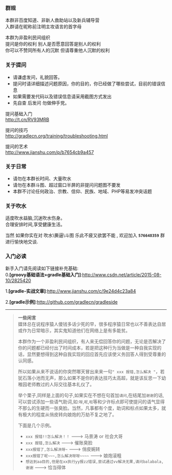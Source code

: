 
### 群规

本群非百度知道、非新人救助站以及新兵辅导营    
入群请在昵称前注明主攻语言的首字母   

本群为非盈利民间组织   
提问是你的权利 别人是否愿意回答是别人的权利   
你可以不赞同所有人的沉默 但请尊重他人沉默的权利   


###  关于提问 
- 请谦虚发问，礼貌回答。
- 提问时请详细描述问题原因，你的目的，你已经做了哪些尝试，目前的错误信息
- 如果需要发代码以及错误信息请采用截图方式发出
- 先自查 后发问 勿做伸手党。

提问基础入门   
http://t.cn/RV93MRB

提问的技巧   
http://gradlecn.org/training/troubleshooting.html

提问的艺术   
http://www.jianshu.com/p/b7654cb9a457

###  关于日常
- 请勿在本群长时间、大量吹水
- 请勿在本群斗图、超过窗口半屏的非提问问题图不要发
- 本群不讨论任何政治、宗教、信仰、民族、地域、PHP等易发冲突话题

### 关于吹水 
适度吹水益脑,沉迷吹水伤身。    
合理安排时间,享受健康生活。    
 
当然 如果你实在对 吹水\撕逼\斗图 乐此不疲又欲罢不能 , 欢迎加入 **`576648359`** 群进行愉快地交谈.

### 入门必读
新手入门请先阅读如下链接补充基础:    
0.**[groovy基础语法+gradle基础入门]**:http://www.csdn.net/article/2015-08-10/2825420

1.**[gradle-实战文章]**:http://www.jianshu.com/c/9e24d4c23a84

2.**[gradle示例]**:http://github.com/gradlecn/gradleside


****

>**一些闲言**   
>媒体总在说程序猿人傻钱多话少死的早，很多程序猿日常也以不善表达自居或作为日常暗示，其实鬼知道他们在网络上是有多能贫。   
>
>本群作为一个非盈利民间组织，有人来无偿回答你的问题，无论是否解决了你的问题都已经付出了时间成本，若是把这种行为当做是一种自我实现的话，显然要想得到这种自我实现的回应首先应该使义务回答人得到受尊重的认同感。    
>
>所以如果从来不说话的你突然哪天冒出来来一句`" xxx 报错,怎么解决 "`，若犹石落小池而无声，那么如果不是你的表达技巧太高超，就是该反思一下幼稚园老师教过的人际交往基本礼仪了。    
>
>举个栗子,同样是上面的句子,如果实在不想在句首加`请问`,在结尾加`谢谢`的话,可以尝试添加一些语气助词,如:`呀`,`呢`,`啦`等和少许标点即可使提问的语气显得不那么的生硬而一张臭脸。当然，凡事都有个度，助词和标点如果太多，就有极大的程度从俏皮转向娘炮的万劫不复之地了。    
>
> 下面是几个示例。    
> - `xxx 报错!!怎么解决！！`  ---> 马景涛 or 社会大哥    
> - `xxx 报错,怎么解决`  ---> 催账臭脸     
> - `xxx报错了,怎么解决呀~`  ---> 俏皮婉转   
> - `xxx报错了呢~~~,怎么解决呀呀~~~~`  ---> 娘炮滚粗    
> - `想达到aa目的,但是在xx执行yy报zz错误,尝试通过vv解决无果,请问balabala,谢谢`  ---> 恰当得体  
